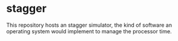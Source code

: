 # stagger
This repository hosts an stagger simulator, the kind of software an operating system would implement to manage the processor time.
